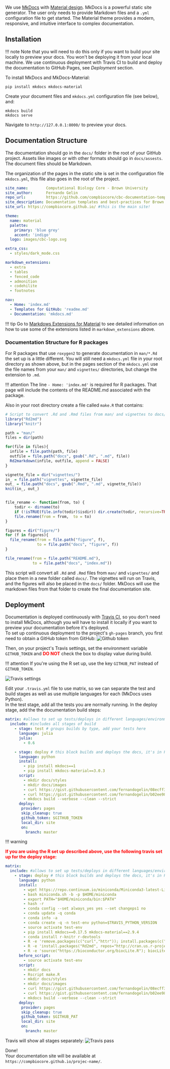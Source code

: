 We use [MkDocs](https://www.mkdocs.org/) with [Material design](https://squidfunk.github.io/mkdocs-material/). MkDocs is a powerful static site
generator. The user only needs to provide Markdown files and a `.yml` configuration file
to get started. The Material theme provides a modern, responsive, and intuitive interface to complex documentation.

## Installation
!!! note
    Note that you will need to do this only if you want to build your site locally to preview your docs. You won't be deploying it from your local machine. We use continuous deployment with Travis CI to build and deploy the documentation to GitHub Pages, see *Deployment* section.

To install MkDocs and MkDocs-Material:
```
pip install mkdocs mkdocs-material
```

Create your document files and `mkdocs.yml` configuration file (see below), and:
```
mkdocs build
mkdocs serve
```

Navigate to `http://127.0.0.1:8000/` to preview your docs.

## Documentation Structure

The documentation should go in the `docs/` folder in the root of your GitHub project. Assets like
images or with other formats should go in `docs/assests`. The document files should be Markdown.

The organization of the pages in the static site is set in the configuration file `mkdocs.yml`, this file also goes in the root of the project.

```yaml
site_name:        Computational Biology Core - Brown University
site_author:      Fernando Gelin
repo_url:         https://github.com/compbiocore/cbc-documentation-templates
site_description: Documentation templates and best-practices for Brown's Computational Biology Core.
site_url: https://compbiocore.github.io/ #this is the main site!

theme:
  name: material
  palette:
    primary: 'blue grey'
    accent: 'indigo'
  logo: images/cbc-logo.svg

extra_css:
  - styles/dark_mode.css

markdown_extensions:
  - extra
  - tables
  - fenced_code
  - admonition
  - codehilite
  - footnotes

nav:
  - Home: 'index.md'
  - Templates for GitHub: 'readme.md'
  - Documentation: 'mkdocs.md'
```

!!! tip
    Go to [Markdows Extensions for Material](https://squidfunk.github.io/mkdocs-material/extensions/admonition/) to see detailed information on how to use some of the extensions
    listed in `markdown_extensions` above.

### Documentation Structure for R packages  

For R packages that use `roxygen2` to generate documentation in `man/*.Rd` the set up is a little different. You will still need a `mkdocs.yml` file in your root directory as shown above, but in the pages section of the `mkdocs.yml` use the file names from your `man/` and `vignettes/` directories, but change the extension to `.md`.

!!! attention
    The line `- Home: 'index.md'` is required for R packages. That page will include the contents of the README.md associated with the package.


Also in your root directory create a file called `make.R` that contains:  

```r
# Script to convert .Rd and .Rmd files from man/ and vignettes to docs/*.md for use by MkDocs
library("Rd2md")
library("knitr")

path = "man/"
files = dir(path)

for(file in files){
  infile = file.path(path, file)
  outfile = file.path("docs", gsub(".Rd", ".md", file))
  Rd2markdown(infile, outfile, append = FALSE)
}

vignette_file = dir("vignettes/")
in_ = file.path("vignettes", vignette_file)
out_ = file.path("docs", gsub(".Rmd", ".md", vignette_file))
knit(in_, out_)


file_rename <- function(from, to) {
    todir <- dirname(to)
    if (!isTRUE(file.info(todir)$isdir)) dir.create(todir, recursive=TRUE)
    file.rename(from = from,  to = to)
}

figures = dir("figure/")
for (f in figures){
  file_rename(from = file.path("figure", f),
              to = file.path("docs", "figure", f))
}

file_rename(from = file.path("README.md"),
            to = file.path("docs", "index.md"))
```

This script will convert all `.Rd` and `.Rmd` files from `man/` and `vignettes/` and place them in a new folder called `docs/`. The vignettes will run on Travis, and the figures will also be placed in the `docs/` folder. MkDocs
will use the markdown files from that folder to create the final documentation site.

## Deployment

Documentation is deployed continuously with [Travis CI](https://travis-ci.org/), so you don't need to install MkDocs,
although you will have to install it locally if you want to preview your documentation before
it's deployed.  
To set up continuous deployment to the project's `gh-pages` branch, you first need to obtain a GitHub token from GitHub:
![Github token](assets/img/github_token.png)

Then, on your project's Travis settings, set the environment variable `GITHUB_TOKEN` and <span style="color: red; font-weight: bold;">DO NOT</span> check the box to display value during build.

!!! attention
    If you're using the R set up, use the key `GITHUB_PAT` instead of `GITHUB_TOKEN`.

![Travis settings](assets/img/travis_setting.png)



Edit your `.travis.yml` file to use matrix, so we can separate the test and build stages as well as use multiple languages for each (MkDocs uses Python).  
In the test stage, add all the tests you are normally running. In the deploy stage, add the the documentation build steps:
```yaml
matrix: #allows to set up tests/deploys in different languages/environments.
  include: #includes all stages of build
    - stage: test # groups builds by type, add your tests here
      language: julia
      julia:
        - 0.6

    - stage: deploy # this block builds and deploys the docs, it's in Python.
      language: python
      install:
        - pip install mkdocs==1
        - pip install mkdocs-material==3.0.3
      script:
        - mkdir docs/styles
        - mkdir docs/images
        - curl https://gist.githubusercontent.com/fernandogelin/08ecff3387dffc374c4abf06a577ab71/raw/29ad95fcc771ce49ff6cecc56346218a0e929df8/dark_mode.css > docs/styles/dark_mode.css
        - curl https://gist.githubusercontent.com/fernandogelin/b02ee98f2f35ce4263093f7a1c66582b/raw/20ca5a37eb6defe00d35e50e7e00a784b64309f9/cbc-logo.svg > docs/images/cbc-logo.svg
        - mkdocs build --verbose --clean --strict
      deploy:
       provider: pages
       skip_cleanup: true
       github_token: $GITHUB_TOKEN
       local_dir: site
       on:
         branch: master

```

!!! warning
    <p style="color:red;">**If you are using the R set up described above, use the following travis set up for the deploy stage:**</p>

```yaml
matrix:
  include: #allows to set up tests/deploys in different languages/environments.
    - stage: deploy # this block builds and deploys the docs, it's in Python.
      language: python
      install:
        - wget https://repo.continuum.io/miniconda/Miniconda3-latest-Linux-x86_64.sh -O miniconda.sh;
        - bash miniconda.sh -b -p $HOME/miniconda
        - export PATH="$HOME/miniconda/bin:$PATH"
        - hash -r
        - conda config --set always_yes yes --set changeps1 no
        - conda update -q conda
        - conda info -a
        - conda create -q -n test-env python=$TRAVIS_PYTHON_VERSION
        - source activate test-env
        - pip install mkdocs==0.17.5 mkdocs-material==2.9.4
        - conda install r-knitr r-devtools
        - R -e 'remove.packages(c("curl","httr")); install.packages(c("curl", "httr"), repos="http://cran.us.r-project.org"); Sys.setenv(CURL_CA_BUNDLE="/utils/microsoft-r-open-3.5.0/lib64/R/lib/microsoft-r-cacert.pem")'
        - R -e 'install.packages("Rd2md", repos="http://cran.us.r-project.org")'
        - R -e 'source("https://bioconductor.org/biocLite.R"); biocLite("BiocInstaller"); library(devtools); install_github("compbiocore/qckitfastq",build_vignettes=FALSE)'
      before_script:
        - source activate test-env
      script:
        - mkdir docs
        - Rscript make.R
        - mkdir docs/styles
        - mkdir docs/images
        - curl https://gist.githubusercontent.com/fernandogelin/08ecff3387dffc374c4abf06a577ab71/raw/29ad95fcc771ce49ff6cecc56346218a0e929df8/dark_mode.css > docs/styles/dark_mode.css
        - curl https://gist.githubusercontent.com/fernandogelin/b02ee98f2f35ce4263093f7a1c66582b/raw/20ca5a37eb6defe00d35e50e7e00a784b64309f9/cbc-logo.svg > docs/images/cbc-logo.svg
        - mkdocs build --verbose --clean --strict
      deploy:
       provider: pages
       skip_cleanup: true
       github_token: $GITHUB_PAT
       local_dir: site
       on:
         branch: master
```

Travis will show all stages separately:
![Travis pass](assets/img/travis_pass.png)

Done!   
Your documentation site will be available at `https://compbiocore.github.io/projec-name/`.
